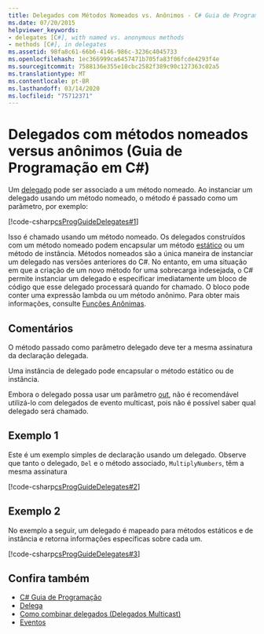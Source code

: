 ```yaml
---
title: Delegados com Métodos Nomeados vs. Anônimos - C# Guia de Programação
ms.date: 07/20/2015
helpviewer_keywords:
- delegates [C#], with named vs. anonymous methods
- methods [C#], in delegates
ms.assetid: 98fa8c61-66b6-4146-986c-3236c4045733
ms.openlocfilehash: 1ec366999ca6457471b705fa83f06fcde4293f4e
ms.sourcegitcommit: 7588136e355e10cbc2582f389c90c127363c02a5
ms.translationtype: MT
ms.contentlocale: pt-BR
ms.lasthandoff: 03/14/2020
ms.locfileid: "75712371"
---
```

# <a name="delegates-with-named-vs-anonymous-methods-c-programming-guide"></a>Delegados com métodos nomeados versus anônimos (Guia de Programação em C#)
Um [delegado](../../language-reference/builtin-types/reference-types.md) pode ser associado a um método nomeado. Ao instanciar um delegado usando um método nomeado, o método é passado como um parâmetro, por exemplo:  
  
 [!code-csharp[csProgGuideDelegates#1](~/samples/snippets/csharp/VS_Snippets_VBCSharp/csProgGuideDelegates/CS/Delegates.cs#1)]  
  
 Isso é chamado usando um método nomeado. Os delegados construídos com um método nomeado podem encapsular um método [estático](../../language-reference/keywords/static.md) ou um método de instância. Métodos nomeados são a única maneira de instanciar um delegado nas versões anteriores do C#. No entanto, em uma situação em que a criação de um novo método for uma sobrecarga indesejada, o C# permite instanciar um delegado e especificar imediatamente um bloco de código que esse delegado processará quando for chamado. O bloco pode conter uma expressão lambda ou um método anônimo. Para obter mais informações, consulte [Funções Anônimas](../statements-expressions-operators/anonymous-functions.md).  
  
## <a name="remarks"></a>Comentários  
 O método passado como parâmetro delegado deve ter a mesma assinatura da declaração delegada.  
  
 Uma instância de delegado pode encapsular o método estático ou de instância.  
  
 Embora o delegado possa usar um parâmetro [out](../../language-reference/keywords/out-parameter-modifier.md), não é recomendável utilizá-lo com delegados de evento multicast, pois não é possível saber qual delegado será chamado.  
  
## <a name="example-1"></a>Exemplo 1  
 Este é um exemplo simples de declaração usando um delegado. Observe que tanto o delegado, `Del` e o método associado, `MultiplyNumbers`, têm a mesma assinatura  
  
 [!code-csharp[csProgGuideDelegates#2](~/samples/snippets/csharp/VS_Snippets_VBCSharp/csProgGuideDelegates/CS/Delegates.cs#2)]  
  
## <a name="example-2"></a>Exemplo 2  
 No exemplo a seguir, um delegado é mapeado para métodos estáticos e de instância e retorna informações específicas sobre cada um.  
  
 [!code-csharp[csProgGuideDelegates#3](~/samples/snippets/csharp/VS_Snippets_VBCSharp/csProgGuideDelegates/CS/Delegates.cs#3)]  
  
## <a name="see-also"></a>Confira também

- [C# Guia de Programação](../index.md)
- [Delega](./index.md)
- [Como combinar delegados (Delegados Multicast)](./how-to-combine-delegates-multicast-delegates.md)
- [Eventos](../events/index.md)
